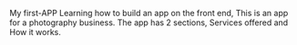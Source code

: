 ﻿ My first-APP
  Learning how to build an app on the front end,
  This is an app for a photography business.
  The app has 2 sections, Services offered and How it works.
  
